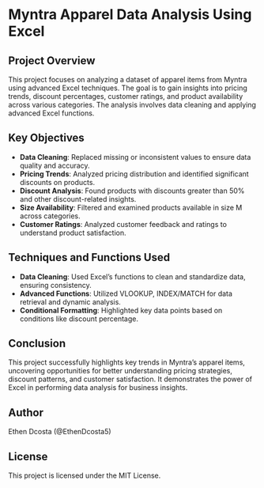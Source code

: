 # Myntra Apparel Data Analysis Using Excel

## Project Overview

This project focuses on analyzing a dataset of apparel items from Myntra using advanced Excel techniques. The goal is to gain insights into pricing trends, discount percentages, customer ratings, and product availability across various categories. The analysis involves data cleaning and applying advanced Excel functions.

## Key Objectives

- **Data Cleaning**: Replaced missing or inconsistent values to ensure data quality and accuracy.
- **Pricing Trends**: Analyzed pricing distribution and identified significant discounts on products.
- **Discount Analysis**: Found products with discounts greater than 50% and other discount-related insights.
- **Size Availability**: Filtered and examined products available in size M across categories.
- **Customer Ratings**: Analyzed customer feedback and ratings to understand product satisfaction.

## Techniques and Functions Used

- **Data Cleaning**: Used Excel’s functions to clean and standardize data, ensuring consistency.
- **Advanced Functions**: Utilized VLOOKUP, INDEX/MATCH for data retrieval and dynamic analysis.
- **Conditional Formatting**: Highlighted key data points based on conditions like discount percentage.

## Conclusion

This project successfully highlights key trends in Myntra’s apparel items, uncovering opportunities for better understanding pricing strategies, discount patterns, and customer satisfaction. It demonstrates the power of Excel in performing data analysis for business insights.

## Author

Ethen Dcosta (@EthenDcosta5)

## License

This project is licensed under the MIT License.
